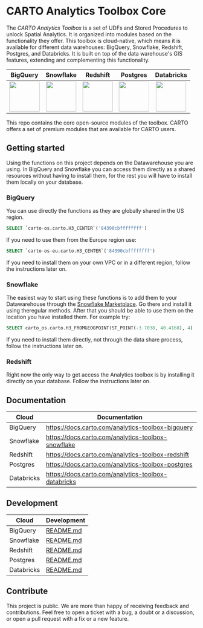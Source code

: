# CARTO Analytics Toolbox Core

The *CARTO Analytics Toolbox* is a set of UDFs and Stored Procedures to unlock Spatial Analytics. It is organized into modules based on the functionality they offer. This toolbox is cloud-native, which means it is available for different data warehouses: BigQuery, Snowflake, Redshift, Postgres, and Databricks. It is built on top of the data warehouse's GIS features, extending and complementing this functionality.

| BigQuery | Snowflake | Redshift | Postgres | Databricks |
|:--------:|:---------:|:--------:|:--------:|:----------:|
|<img src="https://docs.carto.com/img/icons/bigquery-analytics-toolbox.png" width=80 height=80>|<img src="https://docs.carto.com/img/icons/snowflake-analytics-toolbox.png" width=80 height=80>|<img src="https://docs.carto.com/img/icons/redshift-analytics-toolbox.png" width=80 height=80>|<img src="https://docs.carto.com/img/icons/postgres-analytics-toolbox.png" width=80 height=80>|<img src="https://docs.carto.com/img/icons/databricks-analytics-toolbox.png" width=80 height=80>|

This repo contains the core open-source modules of the toolbox. CARTO offers a set of premium modules that are available for CARTO users.

## Getting started

Using the functions on this project depends on the Datawarehouse you are using. In BigQuery and Snowflake you can access them directly as a shared resources without having to install them, for the rest you will have to install them locally on your database.

### BigQuery

You can use directly the functions as they are globally shared in the US region.

```sql
SELECT `carto-os.carto.H3_CENTER`('84390cbffffffff')
```

If you need to use them from the Europe region use:

```sql
SELECT `carto-os-eu.carto.H3_CENTER`('84390cbffffffff')
```

If you need to install them on your own VPC or in a different region, follow the instructions later on.

### Snowflake

The easiest way to start using these functions is to add them to your Datawarehouse through the [Snowflake Marketplace](https://www.snowflake.com/datasets/carto-analytics-toolbox/). Go there and install it using theregular methods. After that you should be able to use them on the location you have installed them. For example try:

```sql
SELECT carto_os.carto.H3_FROMGEOGPOINT(ST_POINT(-3.7038, 40.4168), 4)
```

If you need to install them directly, not through the data share process, follow the instructions later on.

### Redshift

Right now the only way to get access the Analytics toolbox is by installing it directly on your database. Follow the instructions later on.

## Documentation

| Cloud | Documentation |
|---|---|
| BigQuery | https://docs.carto.com/analytics-toolbox-bigquery |
| Snowflake | https://docs.carto.com/analytics-toolbox-snowflake |
| Redshift | https://docs.carto.com/analytics-toolbox-redshift |
| Postgres | https://docs.carto.com/analytics-toolbox-postgres |
| Databricks | https://docs.carto.com/analytics-toolbox-databricks |

## Development

| Cloud | Development |
|---|---|
| BigQuery | [README.md](./clouds/bigquery/README.md) |
| Snowflake | [README.md](./clouds/snowflake/README.md) |
| Redshift | [README.md](./clouds/redshift/README.md) |
| Postgres | [README.md](./clouds/postgres/README.md) |
| Databricks | [README.md](./clouds/databricks/README.md) |

## Contribute

This project is public. We are more than happy of receiving feedback and contributions. Feel free to open a ticket with a bug, a doubt or a discussion, or open a pull request with a fix or a new feature.
